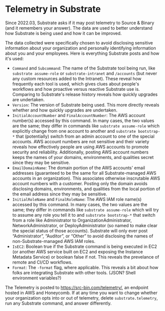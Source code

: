 # Telemetry in Substrate

Since 2022.03, Substrate asks if it may post telemetry to Source &amp; Binary (and it remembers your answer). The data are used to better understand how Substrate is being used and how it can be improved.

The data collected were specifically chosen to avoid disclosing sensitive information about your organization and personally identifying information about you and your employees. Here is everything Substrate posts and how it's used:

* `Command` and `Subcommand`: The name of the Substrate tool being run, like `substrate assume-role` or `substrate-intranet` and `/accounts` (but never any custom resources added to the Intranet). These reveal how frequently each tool is used, which gives clues about people's workflows and how proactive versus reactive Substrate use is. Comparing to Substrate's release history reveals how quickly upgrades are undertaken.
* `Version`: The version of Substrate being used. This more directly reveals whether and how quickly upgrades are undertaken.
* `InitialAccountNumber` and `FinalAccountNumber`: The AWS account number(s) accessed by this command. In many cases, the two values are the same; they differ in commands like `substrate assume-role` which explicitly change from one account to another and `substrate bootstrap-*` that (potentially) switch from an admin account to one of the special accounts. AWS account numbers are not sensitive and their variety reveals how effectively people are using AWS accounts to promote security and reliability. Additionally, posting AWS account numbers keeps the names of your domains, environments, and qualities secret since they may be sensitive.
* `EmailDomainName`: The domain portion of the AWS accounts' email addresses (guaranteed to be the same for all Substrate-managed AWS accounts in an organization). This associates otherwise inscrutable AWS account numbers with a customer. Posting only the domain avoids disclosing domains, environments, and qualities from the local portion of the email address since they may be sensitive.
* `InitialRoleName` and `FinalRoleName`: The AWS IAM role name(s) accessed by this command. In many cases, the two values are the same; they differ in commands like `substrate assume-role` which will try to assume any role you tell it to and `substrate bootstrap-*` that switch from a role like Administrator to OrganizationAdministrator, NetworkAdministrator, or DeployAdministrator (so named to make clear the special status of those accounts). Substrate will only ever post &ldquo;Administrator&rdquo;, &ldquo;Auditor&rdquo;, or &ldquo;Other&rdquo; to avoid disclosing the names of non-Substrate-managed AWS IAM roles.
* `IsEC2`: Boolean true if the Substrate command is being executed in EC2 (or another AWS service built on EC2 and exposing the Instance Metadata Service) or boolean false if not. This reveals the prevelance of remote and CI/CD workflows.
* `Format`: The `-format` flag, where applicable. This reveals a bit about how folks are integrating Substrate with other tools. (JSON? Shell environment variables?)

The Telemetry is posted to <https://src-bin.com/telemetry/>, an endpoint hosted in AWS and Honeycomb. If at any time you want to change whether your organization opts into or out of telemetry, delete `substrate.telemetry`, run any Substrate command, and answer differently.
